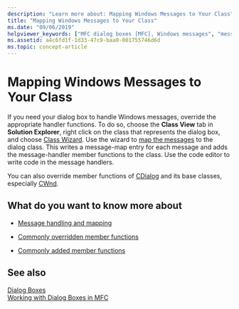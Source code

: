 ```yaml
---
description: "Learn more about: Mapping Windows Messages to Your Class"
title: "Mapping Windows Messages to Your Class"
ms.date: "09/06/2019"
helpviewer_keywords: ["MFC dialog boxes [MFC], Windows messages", "message maps [MFC], in dialog class", "Windows messages [MFC], mapping in dialog classes", "messages to dialog class [MFC]", "mappings [MFC], messages to dialog class [MFC]", "message maps [MFC], mapping Windows messages to classes", "messages to dialog class [MFC], mapping", "Class Wizard [MFC]"]
ms.assetid: a4c6fd1f-1d33-47c9-baa0-001755746d6d
ms.topic: concept-article
---
```

# Mapping Windows Messages to Your Class

If you need your dialog box to handle Windows messages, override the appropriate handler functions. To do so, choose the **Class View** tab in **Solution Explorer**, right click on the class that represents the dialog box, and choose [Class Wizard](reference/mfc-class-wizard.md). Use the wizard to [map the messages](reference/mapping-messages-to-functions.md) to the dialog class. This writes a message-map entry for each message and adds the message-handler member functions to the class. Use the code editor to write code in the message handlers.

You can also override member functions of [CDialog](reference/cdialog-class.md) and its base classes, especially [CWnd](reference/cwnd-class.md).

## What do you want to know more about

- [Message handling and mapping](message-handling-and-mapping.md)

- [Commonly overridden member functions](commonly-overridden-member-functions.md)

- [Commonly added member functions](commonly-added-member-functions.md)

## See also

[Dialog Boxes](dialog-boxes.md)<br/>
[Working with Dialog Boxes in MFC](life-cycle-of-a-dialog-box.md)
